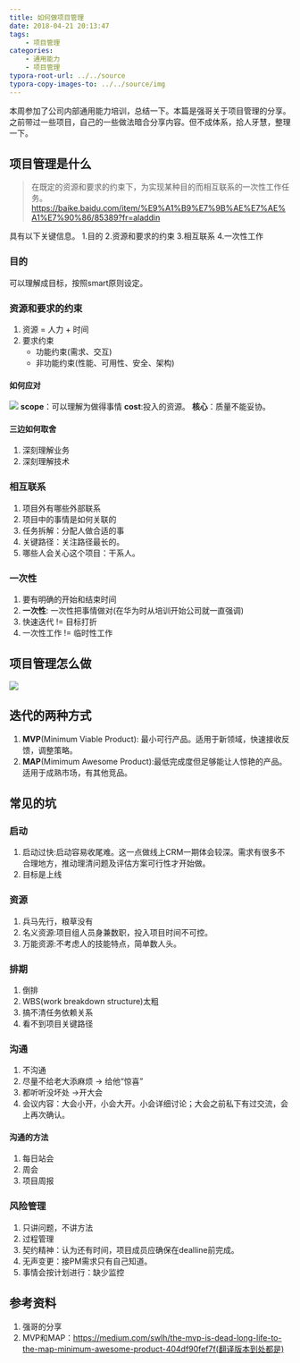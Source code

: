 ```yaml
---
title: 如何做项目管理
date: 2018-04-21 20:13:47
tags:
    - 项目管理
categories:
    - 通用能力
    - 项目管理
typora-root-url: ../../source
typora-copy-images-to: ../../source/img
---
```



本周参加了公司内部通用能力培训，总结一下。本篇是强哥关于项目管理的分享。
之前带过一些项目，自己的一些做法暗合分享内容。但不成体系，拾人牙慧，整理一下。

<!-- more -->

## 项目管理是什么

> 在既定的资源和要求的约束下，为实现某种目的而相互联系的一次性工作任务。
> https://baike.baidu.com/item/%E9%A1%B9%E7%9B%AE%E7%AE%A1%E7%90%86/85389?fr=aladdin

具有以下关键信息。
1.目的
2.资源和要求的约束
3.相互联系
4.一次性工作
### 目的
可以理解成目标，按照smart原则设定。

### 资源和要求的约束
1. 资源 = 人力 + 时间
2. 要求约束
    - 功能约束(需求、交互)
    - 非功能约束(性能、可用性、安全、架构)

#### 如何应对
![](/img/15262834463445.jpg)
**scope**：可以理解为做得事情
**cost**:投入的资源。
**核心**：质量不能妥协。

#### 三边如何取舍
1. 深刻理解业务 
2. 深刻理解技术

### 相互联系
1. 项目外有哪些外部联系
2. 项目中的事情是如何关联的
3. 任务拆解：分配人做合适的事
4. 关键路径：关注路径最长的。
5. 哪些人会关心这个项目：干系人。

### 一次性
1. 要有明确的开始和结束时间
2. **一次性**: 一次性把事情做对(在华为时从培训开始公司就一直强调)
3. 快速迭代 != 目标打折
4. 一次性工作 != 临时性工作

## 项目管理怎么做
![](/img/15301771013809.jpg)


## 迭代的两种方式
1. **MVP**(Minimum Viable Product): 最小可行产品。适用于新领域，快速接收反馈，调整策略。
2. **MAP**(Mimimum Awesome Product):最低完成度但足够能让人惊艳的产品。适用于成熟市场，有其他竞品。

## 常见的坑
### 启动
1. 启动过快:启动容易收尾难。这一点做线上CRM一期体会较深。需求有很多不合理地方，推动理清问题及评估方案可行性才开始做。
2. 目标是上线

### 资源
1. 兵马先行，粮草没有
2. 名义资源:项目组人员身兼数职，投入项目时间不可控。
3. 万能资源:不考虑人的技能特点，简单数人头。

### 排期
1. 倒排
2. WBS(work breakdown structure)太粗
3. 搞不清任务依赖关系
4. 看不到项目关键路径

### 沟通
1. 不沟通
2. 尽量不给老大添麻烦 -> 给他“惊喜”
3. 都听听没坏处 ->开大会
4. 会议内容：大会小开，小会大开。小会详细讨论；大会之前私下有过交流，会上再次确认。

#### 沟通的方法
1. 每日站会
2. 周会
3. 项目周报

### 风险管理
1. 只讲问题，不讲方法
2. 过程管理
3. 契约精神：认为还有时间，项目成员应确保在dealline前完成。
4. 无声变更：接PM需求只有自己知道。
5. 事情会按计划进行：缺少监控

## 参考资料
1. 强哥的分享
2. MVP和MAP：https://medium.com/swlh/the-mvp-is-dead-long-life-to-the-map-minimum-awesome-product-404df90fef7f(翻译版本到处都是)

